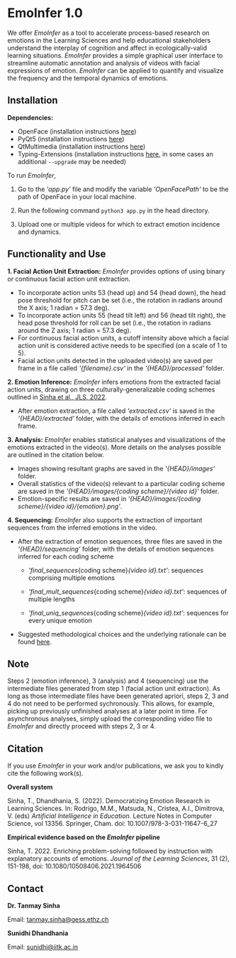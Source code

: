 # EmoInfer 1.0

We offer _EmoInfer_ as a tool to accelerate process-based research on emotions in the Learning Sciences and help educational stakeholders understand the interplay of cognition and affect in ecologically-valid learning situations. _EmoInfer_ provides a simple graphical user interface to streamline automatic annotation and analysis of videos with facial expressions of emotion. _EmoInfer_ can be applied to quantify and visualize the frequency and the temporal dynamics of emotions.

## Installation

**Dependencies:**
* OpenFace (installation instructions [here](https://github.com/TadasBaltrusaitis/OpenFace/wiki#installation))
* PyQt5 (installation instructions [here](https://pypi.org/project/PyQt5/))
* QtMultimedia (installation instructions [here](https://ports.macports.org/port/qt5-qtmultimedia/))
* Typing-Extensions (installation instructions [here](https://pypi.org/project/typing-extensions/), in some cases an additional ```--upgrade``` may be needed)

To run _EmoInfer_,

1. Go to the _'app.py'_ file and modify the variable _'OpenFacePath'_ to be the path of OpenFace in your local machine.

2. Run the following command ```python3 app.py``` in the head directory.

3. Upload one or multiple videos for which to extract emotion incidence and dynamics.


## Functionality and Use

**1. Facial Action Unit Extraction:** _EmoInfer_ provides options of using binary or continuous facial action unit extraction.
* To incorporate action units 53 (head up) and 54 (head down), the head pose threshold for pitch can be set (i.e., the rotation in radians around the X axis; 1 radian = 57.3 deg). 
* To incorporate action units 55 (head tilt left) and 56 (head tilt right), the head pose threshold for roll can be set (i.e., the rotation in radians around the Z axis; 1 radian = 57.3 deg).
* For continuous facial action units, a cutoff intensity above which a facial action unit is considered active needs to be specified (on a scale of 1 to 5). 
* Facial action units detected in the uploaded video(s) are saved per frame in a file called _'{filename}.csv'_ in the _'{HEAD}/processed'_ folder.


**2. Emotion Inference:** _EmoInfer_ infers emotions from the extracted facial action units, drawing on three culturally-generalizable coding schemes outlined in [Sinha et al., JLS, 2022](https://www.tandfonline.com/doi/full/10.1080/10508406.2021.1964506).
* After emotion extraction, a file called _'extracted.csv'_ is saved in the _'{HEAD}/extracted'_ folder, with the details of emotions inferred in each frame.


**3. Analysis:** _EmoInfer_ enables statistical analyses and visualizations of the emotions extracted in the video(s). More details on the analyses possible are outlined in the citation below.
* Images showing resultant graphs are saved in the _'{HEAD}/images'_ folder.
* Overall statistics of the video(s) relevant to a particular coding scheme are saved in the _'{HEAD}/images/{coding scheme}/{video id}'_ folder.
* Emotion-specific results are saved in _'{HEAD}/images/{coding scheme}/{video id}/{emotion}.png'_. 

**4. Sequencing:** _EmoInfer_ also supports the extraction of important sequences from the inferred emotions in the video. 
* After the extraction of emotion sequences, three files are saved in the _'{HEAD}/sequencing'_ folder, with the details of emotion sequences inferred for each coding scheme
  * _'final_sequences_{coding scheme}_{video id}.txt'_: sequences comprising multiple emotions

  * _'final_mult_sequences_{coding scheme}_{video id}.txt'_: sequences of multiple lengths

  * _'final_uniq_sequences_{coding scheme}_{video id}.txt'_: sequences for every unique emotion
* Suggested methodological choices and the underlying rationale can be found [here](https://tinyurl.com/EmoInferSeq).


## Note

Steps 2 (emotion inference), 3 (analysis) and 4 (sequencing) use the intermediate files generated from step 1 (facial action unit extraction). As long as those intermediate files have been generated apriori, steps 2, 3 and 4 do not need to be performed sychronously. This allows, for example, picking up previously unfinished analyses at a later point in time. For asynchronous analyses, simply upload the corresponding video file to _EmoInfer_ and directly proceed with steps 2, 3 or 4.


## Citation

If you use _EmoInfer_ in your work and/or publications, we ask you to kindly cite the following work(s).

**Overall system**

Sinha, T., Dhandhania, S. (2022). Democratizing Emotion Research in Learning Sciences. In: Rodrigo, M.M., Matsuda, N., Cristea, A.I., Dimitrova, V. (eds) _Artificial Intelligence in Education_. Lecture Notes in Computer Science, vol 13356. Springer, Cham. doi: 10.1007/978-3-031-11647-6_27

**Empirical evidence based on the _EmoInfer_ pipeline**

Sinha, T. 2022. Enriching problem-solving followed by instruction with explanatory accounts of emotions. _Journal of the Learning Sciences_, 31 (2), 151-198, doi: 10.1080/10508406.2021.1964506


## Contact

**Dr. Tanmay Sinha**

Email: tanmay.sinha@gess.ethz.ch

**Sunidhi Dhandhania**

Email: sunidhi@iitk.ac.in
